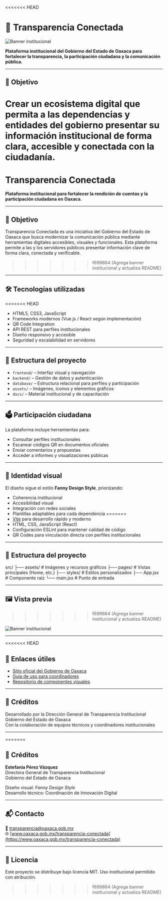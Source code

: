 <<<<<<< HEAD
# 📱 Transparencia Conectada
![Banner institucional](banner-transparencia-conectada.png)


**Plataforma institucional del Gobierno del Estado de Oaxaca para fortalecer la transparencia, la participación ciudadana y la comunicación pública.**

---

## 📌 Objetivo

Crear un ecosistema digital que permita a las dependencias y entidades del gobierno presentar su información institucional de forma clara, accesible y conectada con la ciudadanía.
=======
# Transparencia Conectada

**Plataforma institucional para fortalecer la rendición de cuentas y la participación ciudadana en Oaxaca.**

---

## 🧭 Objetivo

Transparencia Conectada es una iniciativa del Gobierno del Estado de Oaxaca que busca modernizar la comunicación pública mediante herramientas digitales accesibles, visuales y funcionales. Esta plataforma permite a las y los servidores públicos presentar información clave de forma clara, conectada y verificable.
>>>>>>> f699864 (Agrega banner institucional y actualiza README)

---

## 🛠️ Tecnologías utilizadas

<<<<<<< HEAD
- HTML5, CSS3, JavaScript
- Frameworks modernos (Vue.js / React según implementación)
- QR Code Integration
- API REST para perfiles institucionales
- Diseño responsivo y accesible
- Seguridad y escalabilidad en servidores

---

## 🧩 Estructura del proyecto

- `frontend/` – Interfaz visual y navegación
- `backend/` – Gestión de datos y autenticación
- `database/` – Estructura relacional para perfiles y participación
- `assets/` – Imágenes, íconos y elementos gráficos
- `docs/` – Material institucional y de capacitación

---

## 🗳️ Participación ciudadana

La plataforma incluye herramientas para:

- Consultar perfiles institucionales
- Escanear códigos QR en documentos oficiales
- Enviar comentarios y propuestas
- Acceder a informes y visualizaciones públicas

---

## 🎨 Identidad visual

El diseño sigue el estilo **Fanny Design Style**, priorizando:

- Coherencia institucional
- Accesibilidad visual
- Integración con redes sociales
- Plantillas adaptables para cada dependencia
=======
- [Vite](https://vitejs.dev/) para desarrollo rápido y moderno
- HTML, CSS, JavaScript (React)
- Configuración ESLint para mantener calidad de código
- QR Codes para vinculación directa con perfiles institucionales

---

## 📁 Estructura del proyecto

src/ ├── assets/ # Imágenes y recursos gráficos ├── pages/ # Vistas principales (Home, etc.) ├── styles/ # Estilos personalizados ├── App.jsx # Componente raíz └── main.jsx # Punto de entrada

---

## 🖼️ Vista previa
>>>>>>> f699864 (Agrega banner institucional y actualiza README)

![Banner institucional](banner-transparencia-conectada.png)

---

<<<<<<< HEAD
## 📎 Enlaces útiles

- [Sitio oficial del Gobierno de Oaxaca](https://www.oaxaca.gob.mx)
- [Guía de uso para coordinadores](docs/guia-coordinadores.pdf)
- [Repositorio de componentes visuales](assets/)

---

## 🤝 Créditos

Desarrollado por la Dirección General de Transparencia Institucional  
Gobierno del Estado de Oaxaca  
Con la colaboración de equipos técnicos y coordinadores institucionales

---
=======
## 👥 Créditos

**Estefanía Pérez Vázquez**  
Directora General de Transparencia Institucional  
Gobierno del Estado de Oaxaca

Diseño visual: *Fanny Design Style*  
Desarrollo técnico: Coordinación de Innovación Digital

---

## 📬 Contacto

📧 transparencia@oaxaca.gob.mx  
🌐 [www.oaxaca.gob.mx/transparencia-conectada](https://www.oaxaca.gob.mx/transparencia-conectada)

---

## 📌 Licencia

Este proyecto se distribuye bajo licencia MIT. Uso institucional permitido con atribución.
>>>>>>> f699864 (Agrega banner institucional y actualiza README)

